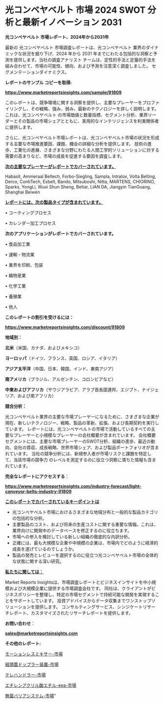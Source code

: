 # 光コンベヤベルト 市場 2024 SWOT 分析と最新イノベーション 2031

<strong>光コンベヤベルト 市場レポート、2024年から2031年</strong>

最新の 光コンベヤベルト 市場調査レポートは、光コンベヤベルト 業界のダイナミックな状況を掘り下げ、2024 年から 2031 年までにわたる包括的な洞察と予測を提供します。当社の調査アナリスト チームは、定性的手法と定量的手法を組み合わせて、市場の可能性、傾向、および予測を注意深く調査しました。 セグメンテーションダイナミクス。



<strong>レポートのサンプル コピーを取得:</strong> <a href=https://www.marketreportsinsights.com/sample/91809>

<strong><u>https://www.marketreportsinsights.com/sample/91809</u></strong></a>

このレポートは、競争環境に関する洞察を提供し、主要なプレーヤーをプロファイリングし、その戦略、強み、弱み、最新のテクノロジーを詳しく説明します。 これは、光コンベヤベルト の市場価値と数量指標、セグメント分析、業界リーダーとその製品の市場シェアとともに、実用的なインテリジェンスを利害関係者に提供します。

さらに、光コンベヤベルト市場レポートは、光コンベヤベルト市場の状況を形成する主要な市場推進要因、課題、機会の詳細な分析を提供します。 技術の進歩、工業化の進展、さまざまな分野にわたる人間工学的ソリューションに対する需要の高まりなど、市場の成長を促進する要因を調査します。



<strong><u>次の主要なプレーヤーがレポートでカバーされています。</u></strong>

Habasit, Ammeraal Beltech, Forbo-Siegling, Sampla, Intralox, Volta Belting, Derco, ContiTech, Esbelt, Bando, Mitsuboshi, Nitta, MARTENS, CHIORINO, Sparks, YongLi, Wuxi Shun Sheng, Beltar, LIAN DA, Jiangyin TianGuang, Shanghai Beiwen



<strong><u><b>レポートには、次の製品タイプが含まれています。</b></u></strong>

• コーティングプロセス

• カレンダー加工プロセス



<strong><b>次のアプリケーションがレポートでカバーされています。</b></strong>

• 食品加工業

• 運輸・物流業

• 業界を印刷、包装

• 織物産業

• 化学工業

• 養殖業

• 他人



<strong><b>このレポートの割引を受けるには：</b></strong><a href=https://www.marketreportsinsights.com/discount/91809>

<strong><u>https://www.marketreportsinsights.com/discount/91809</u></strong></a>



<strong>地域別：</strong>



<strong>北米</strong>（米国、カナダ、およびメキシコ）



<strong>ヨーロッパ</strong>（ドイツ、フランス、英国、ロシア、イタリア）



<strong>アジア太平洋</strong>（中国、日本、韓国、インド、東南アジア）



<strong>南アメリカ</strong>（ブラジル、アルゼンチン、コロンビアなど）



<strong>中東およびアフリカ</strong>（サウジアラビア、アラブ首長国連邦、エジプト、ナイジェリア、および南アフリカ）



<strong>競合分析：</strong>

光コンベヤベルト業界の主要な市場プレーヤーになるために、さまざまな企業が現在、新しいテクノロジー、戦略、製品の革新、拡張、および長期契約を実行しています。 レポートには、光コンベヤベルトの市場で活動しているすべての主要なプレーヤーと小規模なプレーヤーの会社概要が含まれています。 会社概要セグメントには、主要な市場プレーヤーのSWOT分析、組織の進歩、最近の動向、会社の買収、成長戦略、世界市場シェア、および製品ポートフォリオが含まれています。 当社の競争分析には、新規参入者が市場リスクと課題を特定して、当該市場の競争力 のレベルを測定するのに役立つ洞察に満ちた情報も含まれています。



<strong>完全なレポートにアクセスする</strong>：

<a href=https://www.marketreportsinsights.com/industry-forecast/light-conveyor-belts-industry-91809>

<strong><u>https://www.marketreportsinsights.com/industry-forecast/light-conveyor-belts-industry-91809</u></strong></a>



<strong><u><b>このレポートでカバーされているキーポイントは</b></u></strong>
<ul>
  <li>光コンベヤベルト市場におけるさまざまな地域分布と一般的な製品カテゴリの包括的な分析。</li>
  <li>主要製品のコスト、および将来の生産コストに関する重要な情報。これは、業界向けに開発中のデータベースを修正するのに役立ちます。</li>
  <li>市場への参入を検討している新しい組織の徹底的な内訳分析。</li>
  <li>正確には、最も大規模な企業や中規模の企業は、市場内でどのように経済的成長を遂げているのでしょうか。</li>
  <li>製品の発売とレビューを選択するのに役立つ光コンベヤベルト市場の全体的な状態に関する深い研究。</li>
</ul>


<strong><u><b>私たちに関しては：</b></u></strong>

Market Reports Insightsは、市場調査レポートとビジネスインサイトを中小規模および大規模企業に提供する市場調査会社です。 同社は、クライアントがビジネスポリシーを整理し、特定の市場セグメントで持続可能な開発を実現することをサポートしています。 投資アドバイスからデータ収集までワンストップソリューションを提供します。 コンサルティングサービス、シンジケートリサーチレポート、カスタマイズされたリサーチレポートを提供します。



<strong><b>お問い合わせ</b></strong>：

<a href=mailto:sales@marketreportsinsights.com>

<strong><u>sales@marketreportsinsights.com</u></strong></a>



<strong>その他のレポート:</strong>

<a href=https://www.linkedin.com/pulse/モーションレスミキサー-市場-2023-swot-分析と成長率-2030-pbtef/>モーションレスミキサー-市場</a>

<a href=https://www.linkedin.com/pulse/経頭蓋ドップラー装置-市場-2023-最新の-cagr-および成長分析-bapaf/>経頭蓋ドップラー装置-市場</a>

<a href=https://www.linkedin.com/pulse/テレハンドラー-市場-2023-総合分析と事業成長戦略-2030-data-dive-discoveries-24-analysis-emfoc/>テレハンドラー-市場</a>

<a href=https://www.linkedin.com/pulse/エチレンアクリル酸エチル-eea-市場-2023-最新の-cagr-および成長分析-2030-pr-news-hub-k1x9f/>エチレンアクリル酸エチル-eea-市場</a>

<a href=https://www.linkedin.com/pulse/無菌バリアシステム-市場-2023-総合分析と事業成長戦略-2030-mtj0f/>無菌バリアシステム-市場</a>"
